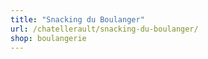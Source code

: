 ```yaml
---
title: "Snacking du Boulanger"
url: /chatellerault/snacking-du-boulanger/
shop: boulangerie
---
```

